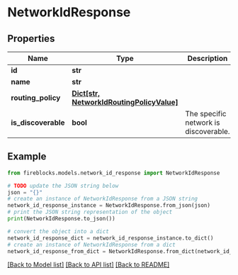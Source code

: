 # NetworkIdResponse


## Properties

Name | Type | Description | Notes
------------ | ------------- | ------------- | -------------
**id** | **str** |  | 
**name** | **str** |  | 
**routing_policy** | [**Dict[str, NetworkIdRoutingPolicyValue]**](NetworkIdRoutingPolicyValue.md) |  | [optional] 
**is_discoverable** | **bool** | The specific network is discoverable. | [optional] 

## Example

```python
from fireblocks.models.network_id_response import NetworkIdResponse

# TODO update the JSON string below
json = "{}"
# create an instance of NetworkIdResponse from a JSON string
network_id_response_instance = NetworkIdResponse.from_json(json)
# print the JSON string representation of the object
print(NetworkIdResponse.to_json())

# convert the object into a dict
network_id_response_dict = network_id_response_instance.to_dict()
# create an instance of NetworkIdResponse from a dict
network_id_response_from_dict = NetworkIdResponse.from_dict(network_id_response_dict)
```
[[Back to Model list]](../README.md#documentation-for-models) [[Back to API list]](../README.md#documentation-for-api-endpoints) [[Back to README]](../README.md)


